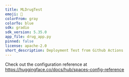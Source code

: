 ```yaml
---
title: MLDrugTest
emoji: 🏢
colorFrom: gray
colorTo: blue
sdk: gradio
sdk_version: 5.35.0
app_file: drug_app.py
pinned: false
license: apache-2.0
short_description: Deployment Test from Github Actions
---
```


Check out the configuration reference at https://huggingface.co/docs/hub/spaces-config-reference